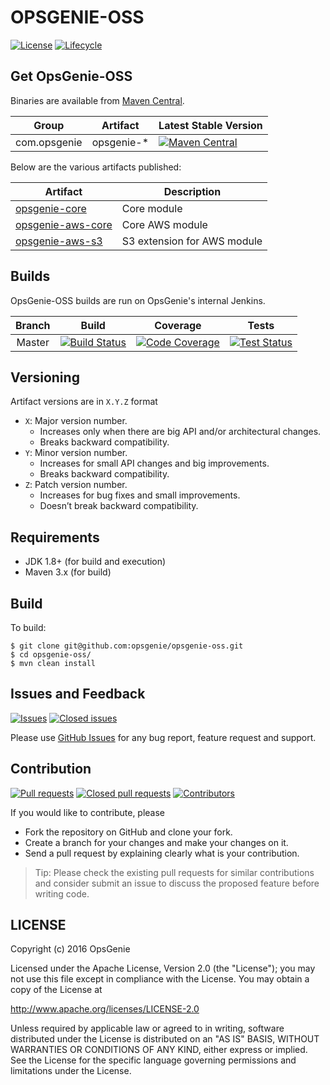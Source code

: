 # OPSGENIE-OSS

[![License](https://img.shields.io/github/license/opsgenie/opsgenie-oss.svg)](http://www.apache.org/licenses/LICENSE-2.0)
[![Lifecycle](https://img.shields.io/osslifecycle/opsgenie/opsgenie-oss.svg)]()

## Get OpsGenie-OSS

Binaries are available from [Maven Central](http://search.maven.org/#search%7Cga%7C1%7Ccom.opsgenie).

|Group|Artifact|Latest Stable Version|
|-----------|---------------|---------------------|
|com.opsgenie|opsgenie-*|[![Maven Central](https://img.shields.io/maven-central/v/com.opsgenie/opsgenie-oss.svg)]()|

Below are the various artifacts published:

|Artifact|Description|
|-----------|---------------|
|[opsgenie-core](opsgenie-core)|Core module|
|[opsgenie-aws-core](opsgenie-aws-core)|Core AWS module|
|[opsgenie-aws-s3](opsgenie-aws-s3)|S3 extension for AWS module|

## Builds

OpsGenie-OSS builds are run on OpsGenie's internal Jenkins.

|  Branch |                                                     Build                                                     |                                                                         Coverage                                                                         |                                                                         Tests                                                                         |
|:-------:|:-------------------------------------------------------------------------------------------------------------:|:--------------------------------------------------------------------------------------------------------------------------------------------------------:|:-----------------------------------------------------------------------------------------------------------------------------------------------------:|
|  Master | [![Build Status](https://jenkins.opsgeni.us/buildStatus/buildIcon?job=OpsGenieOSSBuild)]() | [![Code Coverage](https://jenkins.opsgeni.us/buildStatus/coverageIcon?job=OpsGenieOSSBuild)]() | [![Test Status](https://jenkins.opsgeni.us/buildStatus/testIcon?job=OpsGenieOSSBuild)]() |

## Versioning

Artifact versions are in `X.Y.Z` format
- `X`: Major version number. 
  - Increases only when there are big API and/or architectural changes. 
  - Breaks backward compatibility.
- `Y`: Minor version number. 
  - Increases for small API changes and big improvements. 
  - Breaks backward compatibility.
- `Z`: Patch version number. 
  - Increases for bug fixes and small improvements. 
  - Doesn’t break backward compatibility. 

## Requirements

* JDK 1.8+ (for build and execution)
* Maven 3.x (for build)

## Build

To build:

```
$ git clone git@github.com:opsgenie/opsgenie-oss.git
$ cd opsgenie-oss/
$ mvn clean install
```

## Issues and Feedback

[![Issues](https://img.shields.io/github/issues/opsgenie/opsgenie-oss.svg)](https://github.com/opsgenie/opsgenie-oss/issues?q=is%3Aopen+is%3Aissue)
[![Closed issues](https://img.shields.io/github/issues-closed/opsgenie/opsgenie-oss.svg)](https://github.com/opsgenie/opsgenie-oss/issues?q=is%3Aissue+is%3Aclosed)

Please use [GitHub Issues](https://github.com/opsgenie/opsgenie-oss/issues) for any bug report, feature request and support.

## Contribution

[![Pull requests](https://img.shields.io/github/issues-pr/opsgenie/opsgenie-oss.svg)](https://github.com/opsgenie/opsgenie-oss/pulls?q=is%3Aopen+is%3Apr)
[![Closed pull requests](https://img.shields.io/github/issues-pr-closed/opsgenie/opsgenie-oss.svg)](https://github.com/opsgenie/opsgenie-oss/pulls?q=is%3Apr+is%3Aclosed)
[![Contributors](https://img.shields.io/github/contributors/opsgenie/opsgenie-oss.svg)]()

If you would like to contribute, please 
- Fork the repository on GitHub and clone your fork.
- Create a branch for your changes and make your changes on it.
- Send a pull request by explaining clearly what is your contribution.

> Tip: Please check the existing pull requests for similar contributions and consider submit an issue to discuss the proposed feature before writing code.

## LICENSE

Copyright (c) 2016 OpsGenie

Licensed under the Apache License, Version 2.0 (the "License");
you may not use this file except in compliance with the License.
You may obtain a copy of the License at

<http://www.apache.org/licenses/LICENSE-2.0>

Unless required by applicable law or agreed to in writing, software
distributed under the License is distributed on an "AS IS" BASIS,
WITHOUT WARRANTIES OR CONDITIONS OF ANY KIND, either express or implied.
See the License for the specific language governing permissions and
limitations under the License.
